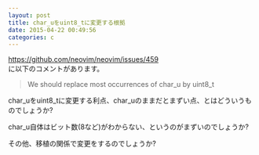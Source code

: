 ```yaml
---
layout: post
title: char_uをuint8_tに変更する根拠
date: 2015-04-22 00:49:56
categories: c
---
```

<p><a href="https://github.com/neovim/neovim/issues/459">https://github.com/neovim/neovim/issues/459</a><br>
に以下のコメントがあります。</p>

<blockquote>
  <p>We should replace most occurrences of char_u by uint8_t</p>
</blockquote>

<p>char_uをuint8_tに変更する利点、char_uのままだとまずい点、とはどういうものでしょうか?</p>

<p>char_u自体はビット数(8など)がわからない、というのがまずいのでしょうか?</p>

<p>その他、移植の関係で変更をするのでしょうか?</p>
